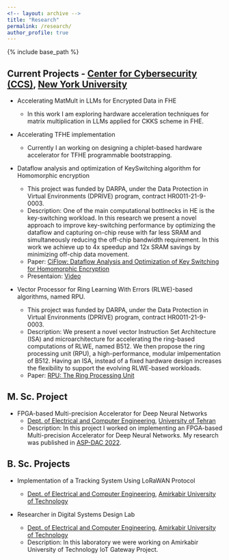 ```yaml
---
<!-- layout: archive -->
title: "Research"
permalink: /research/
author_profile: true
---
```


{% include base_path %}
<!-- This page has not been updated recently. Check [Rays Cyber Lab website](https://rayscyberlab.org) for current projects. -->

__Current Projects - [Center for Cybersecurity (CCS)](https://engineering.nyu.edu/research-innovation/centers/nyu-center-cybersecurity-ccs), [New York University](https://www.nyu.edu)__
------
* Accelerating MatMult in LLMs for Encrypted Data in FHE
  <!-- * [Center for Cybersecurity (CCS)](https://engineering.nyu.edu/research-innovation/centers/nyu-center-cybersecurity-ccs), [New York University](https://www.nyu.edu) -->
  * In this work I am exploring hardware acceleration techniques for matrix multiplication in LLMs applied for CKKS scheme in FHE.
 
* Accelerating TFHE implementation
  <!-- * [Center for Cybersecurity (CCS)](https://engineering.nyu.edu/research-innovation/centers/nyu-center-cybersecurity-ccs), [New York University](https://www.nyu.edu) -->
  * Currently I an working on designing a chiplet-based hardware accelerator for TFHE programmable bootstrapping.

* Dataflow analysis and optimization of KeySwitching algorithm for Homomorphic encryption
  <!-- * [Center for Cybersecurity (CCS)](https://engineering.nyu.edu/research-innovation/centers/nyu-center-cybersecurity-ccs), [New York University](https://www.nyu.edu) -->
  * This project was funded by DARPA, under the Data Protection in Virtual Environments (DPRIVE) program, contract HR0011-21-9-0003. 
  * Description: One of the main computational bottlnecks in HE is the key-switching workload. In this research we present a novel approach to improve key-switching performance by optimizing the dataflow and capturing on-chip reuse with far less SRAM and simultaneously reducing the off-chip bandwidth requirement. In this work we achieve up to 4x speedup and 12x SRAM savings by minimizing off-chip data movement.
  * Paper: [CiFlow: Dataflow Analysis and Optimization of Key Switching for Homomorphic Encryption](https://ieeexplore.ieee.org/abstract/document/10590039)
  * Presentaion: [Video](https://www.youtube.com/watch?v=SVAV61S7HnQ)
  

* Vector Processor for Ring Learning With Errors (RLWE)-based algorithms, named RPU.
  <!-- * [Center for Cybersecurity (CCS)](https://engineering.nyu.edu/research-innovation/centers/nyu-center-cybersecurity-ccs), [New York University](https://www.nyu.edu) -->
  * This project was funded by DARPA, under the Data Protection in Virtual Environments (DPRIVE) program, contract HR0011-21-9-0003. 
  <!-- * Venue: [Dept. of Computer Science](https://compsci.colostate.edu/), [Colorado State University](https://www.colostate.edu/) -->
  * Description: We present a novel vector Instruction Set Architecture (ISA) and microarchitecture for accelerating the ring-based computations of RLWE, named B512. We then propose the ring processing unit (RPU), a high-performance, modular imlpementation of B512. Having an ISA, instead of a fixed hardware design increases the flexibility to support the evolving RLWE-based workloads.
  * Paper: [RPU: The Ring Processing Unit](https://ieeexplore.ieee.org/iel7/10158063/10158070/10158208.pdf)

__M. Sc. Project__
------
* FPGA-based Multi-precision Accelerator for Deep Neural Networks
  * [Dept. of Electrical and Computer Engineering](), [University of Tehran](https://ut.ac.ir/en)
  * Description: In this project I worked on implementing an FPGA-based Multi-precision Accelerator for Deep Neural Networks. My research was published in [ASP-DAC 2022](https://ieeexplore.ieee.org/stamp/stamp.jsp?arnumber=9712485). 

__B. Sc. Projects__
------
* Implementation of a Tracking System Using LoRaWAN Protocol
  * [Dept. of Electrical and Computer Engineering](http://ceit.aut.ac.ir/autcms/home.htm?depurl=computer-engineering&lang=en), [Amirkabir University of Technology](http://aut.ac.ir/aut/)

* Researcher in Digital Systems Design Lab
  * [Dept. of Electrical and Computer Engineering](http://ceit.aut.ac.ir/autcms/home.htm?depurl=computer-engineering&lang=en), [Amirkabir University of Technology](http://aut.ac.ir/aut/)
  * Description: In this laboratory we were working on Amirkabir University of Technology IoT Gateway Project.
